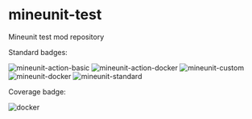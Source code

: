 # mineunit-test

Mineunit test mod repository

Standard badges:

![mineunit-action-basic](https://github.com/S-S-X/mineunit-test/workflows/mineunit-action-basic/badge.svg)
![mineunit-action-docker](https://github.com/S-S-X/mineunit-test/workflows/mineunit-action-docker/badge.svg)
![mineunit-custom](https://github.com/S-S-X/mineunit-test/workflows/mineunit-custom/badge.svg)
![mineunit-docker](https://github.com/S-S-X/mineunit-test/workflows/mineunit-docker/badge.svg)
![mineunit-standard](https://github.com/S-S-X/mineunit-test/workflows/mineunit/badge.svg)

Coverage badge:

![docker](https://byob.yarr.is/S-S-X/mineunit-test/docker)
